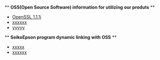 ** **OSS(Open Source Software) information for utilizing our produts** **
- [OpenSSL 1.1.1j](https://github.com/SeikoEpson/OSSs/tree/master/OpenSSL/1.1.1j)
- [xxxxxx]()
- [yyyyy]()

** **SeikoEpson program dynamic linking with OSS** **
- [xxxxx]()
- [xxxxxx]()

